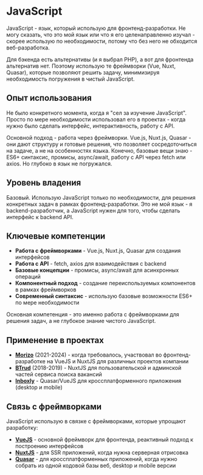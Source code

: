 # JavaScript

JavaScript - язык, который использую для фронтенд-разработки. Не могу сказать, что это мой язык или что я его целенаправленно изучал - скорее использую по необходимости, потому что без него не обходится веб-разработка.

Для бэкенда есть альтернативы (и я выбрал PHP), а вот для фронтенда альтернатив нет. Поэтому использую те фреймворки (Vue, Nuxt, Quasar), которые позволяют решить задачу, минимизируя необходимость погружения в чистый JavaScript.

## Опыт использования

Не было конкретного момента, когда я "сел за изучение JavaScript". Просто по мере необходимости использовал его в проектах - когда нужно было сделать интерфейс, интерактивность, работу с API.

Основной подход - работа через фреймворки. Vue.js, Nuxt.js, Quasar - они дают структуру и готовые решения, что позволяет сосредоточиться на задаче, а не на особенностях языка. Конечно, базовые вещи знаю - ES6+ синтаксис, промисы, async/await, работу с API через fetch или axios. Но глубоко в язык не погружался.

## Уровень владения

Базовый. Использую JavaScript только по необходимости, для решения конкретных задач в рамках фронтенд-разработки. Это не мой язык - я backend-разработчик, а JavaScript нужен для того, чтобы сделать интерфейс к backend API.

## Ключевые компетенции

- **Работа с фреймворками** - Vue.js, Nuxt.js, Quasar для создания интерфейсов
- **Работа с API** - fetch, axios для взаимодействия с backend
- **Базовые концепции** - промисы, async/await для асинхронных операций
- **Компонентный подход** - создание переиспользуемых компонентов в рамках фреймворков
- **Современный синтаксис** - использую базовые возможности ES6+ по мере необходимости

Основная компетенция - это именно работа с фреймворками для решения задач, а не глубокое знание чистого JavaScript.

## Применение в проектах

- **[Morizo](../../experience/work/dev/2021-2024%20-%20Morizo.md)** (2021-2024) - когда требовалось, участвовал во фронтенд-разработке на VueJS и NuxtJS для различных проектов компании
- **[BTrud](../../experience/work/dev/2018-2019%20-%20BTrud.md)** (2018-2019) - NuxtJS для пользовательской и админской частей сервиса поиска вакансий
- **[Inboxly](../../experience/projects/Inboxly.md)** - Quasar/VueJS для кроссплатформенного приложения (desktop и mobile)

## Связь с фреймворками

JavaScript использую в связке с фреймворками, которые упрощают разработку:

- **[VueJS](../../tech/frameworks/VueJS.md)** - основной фреймворк для фронтенда, реактивный подход к построению интерфейсов
- **[NuxtJS](../../tech/frameworks/NuxtJS.md)** - для SSR приложений, когда нужна серверная отрисовка
- **[Quasar](../../tech/frameworks/Quasar.md)** - для кроссплатформенных приложений, когда нужно собрать из одной кодовой базы веб, desktop и mobile версии
